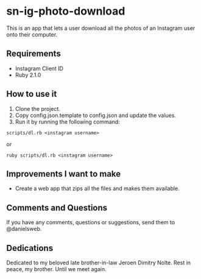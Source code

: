 sn-ig-photo-download
====================

This is an app that lets a user download all the photos of an Instagram user onto their computer.

Requirements
------------

* Instagram Client ID
* Ruby 2.1.0

How to use it
-------------

1. Clone the project.
2. Copy config.json.template to config.json and update the values.
3. Run it by running the following command:

`scripts/dl.rb <instagram username>`

or

`ruby scripts/dl.rb <instagram username>`

Improvements I want to make
---------------------------

* Create a web app that zips all the files and makes them available.

Comments and Questions
----------------------

If you have any comments, questions or suggestions, send them to @danielsweb.

Dedications
-----------

Dedicated to my beloved late brother-in-law Jeroen Dimitry Nolte. Rest in peace, my brother. Until we meet again.